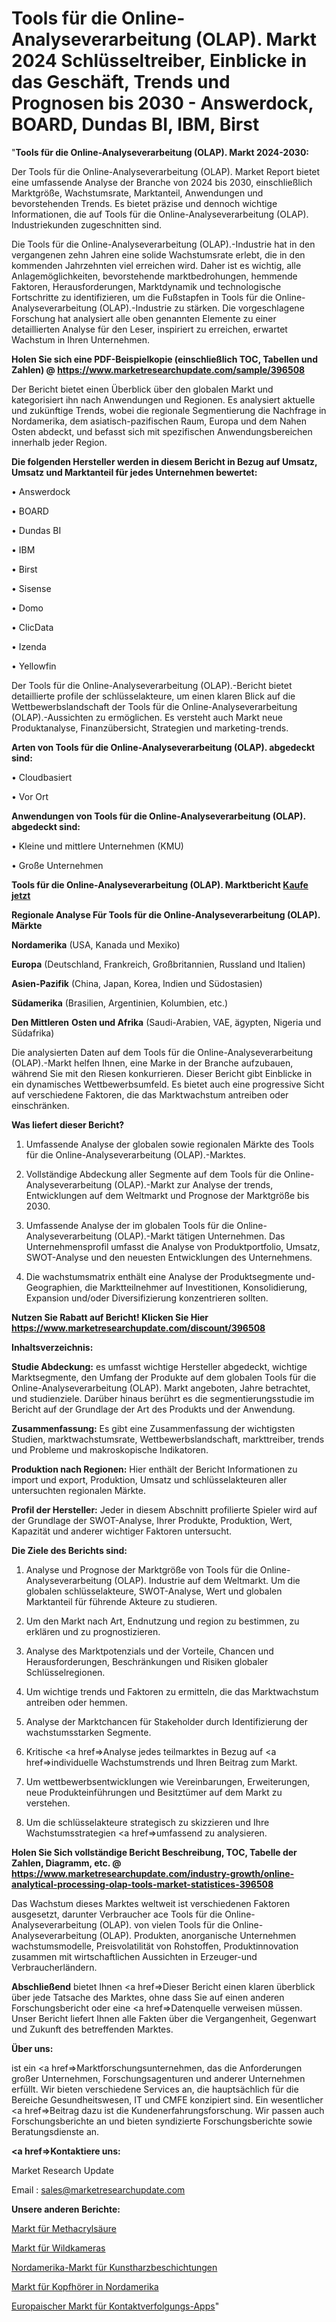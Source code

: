 # Tools für die Online-Analyseverarbeitung (OLAP). Markt 2024 Schlüsseltreiber, Einblicke in das Geschäft, Trends und Prognosen bis 2030 - Answerdock, BOARD, Dundas BI, IBM, Birst

"<strong>Tools für die Online-Analyseverarbeitung (OLAP). Markt 2024-2030:</strong>

Der Tools für die Online-Analyseverarbeitung (OLAP). Market Report bietet eine umfassende Analyse der Branche von 2024 bis 2030, einschließlich Marktgröße, Wachstumsrate, Marktanteil, Anwendungen und bevorstehenden Trends. Es bietet präzise und dennoch wichtige Informationen, die auf Tools für die Online-Analyseverarbeitung (OLAP). Industriekunden zugeschnitten sind.

Die Tools für die Online-Analyseverarbeitung (OLAP).-Industrie hat in den vergangenen zehn Jahren eine solide Wachstumsrate erlebt, die in den kommenden Jahrzehnten viel erreichen wird. Daher ist es wichtig, alle Anlagemöglichkeiten, bevorstehende marktbedrohungen, hemmende Faktoren, Herausforderungen, Marktdynamik und technologische Fortschritte zu identifizieren, um die Fußstapfen in Tools für die Online-Analyseverarbeitung (OLAP).-Industrie zu stärken. Die vorgeschlagene Forschung hat analysiert alle oben genannten Elemente zu einer detaillierten Analyse für den Leser, inspiriert zu erreichen, erwartet Wachstum in Ihren Unternehmen.

<strong>Holen Sie sich eine PDF-Beispielkopie (einschließlich TOC, Tabellen und Zahlen) @
</strong><strong><a href=https://www.marketresearchupdate.com/sample/396508><strong>https://www.marketresearchupdate.com/sample/396508</u></font></a></strong></strong>

Der Bericht bietet einen Überblick über den globalen Markt und kategorisiert ihn nach Anwendungen und Regionen. Es analysiert aktuelle und zukünftige Trends, wobei die regionale Segmentierung die Nachfrage in Nordamerika, dem asiatisch-pazifischen Raum, Europa und dem Nahen Osten abdeckt, und befasst sich mit spezifischen Anwendungsbereichen innerhalb jeder Region.

<strong>Die folgenden Hersteller werden in diesem Bericht in Bezug auf Umsatz, Umsatz und Marktanteil für jedes Unternehmen bewertet:</strong>

• Answerdock

• BOARD

• Dundas BI

• IBM

• Birst

• Sisense

• Domo

• ClicData

• Izenda

• Yellowfin

Der Tools für die Online-Analyseverarbeitung (OLAP).-Bericht bietet detaillierte profile der schlüsselakteure, um einen klaren Blick auf die Wettbewerbslandschaft der Tools für die Online-Analyseverarbeitung (OLAP).-Aussichten zu ermöglichen. Es versteht auch Markt neue Produktanalyse, Finanzübersicht, Strategien und marketing-trends.

<strong>Arten von Tools für die Online-Analyseverarbeitung (OLAP). abgedeckt sind:</strong>

• Cloudbasiert

• Vor Ort

<strong>Anwendungen von Tools für die Online-Analyseverarbeitung (OLAP). abgedeckt sind:</strong>

• Kleine und mittlere Unternehmen (KMU)

• Große Unternehmen

<strong>Tools für die Online-Analyseverarbeitung (OLAP). Marktbericht <a href=https://www.marketresearchupdate.com/buynow/396508>Kaufe jetzt</a></strong>

<strong>Regionale Analyse Für Tools für die Online-Analyseverarbeitung (OLAP). Märkte</strong>

<strong>Nordamerika</strong> (USA, Kanada und Mexiko)

<strong>Europa</strong> (Deutschland, Frankreich, Großbritannien, Russland und Italien)

<strong>Asien-Pazifik</strong> (China, Japan, Korea, Indien und Südostasien)

<strong>Südamerika</strong> (Brasilien, Argentinien, Kolumbien, etc.)

<strong>Den Mittleren</strong> <strong>Osten und Afrika</strong> (Saudi-Arabien, VAE, ägypten, Nigeria und Südafrika)

Die analysierten Daten auf dem Tools für die Online-Analyseverarbeitung (OLAP).-Markt helfen Ihnen, eine Marke in der Branche aufzubauen, während Sie mit den Riesen konkurrieren. Dieser Bericht gibt Einblicke in ein dynamisches Wettbewerbsumfeld. Es bietet auch eine progressive Sicht auf verschiedene Faktoren, die das Marktwachstum antreiben oder einschränken.

<strong>Was liefert dieser Bericht?</strong>

1. Umfassende Analyse der globalen sowie regionalen Märkte des Tools für die Online-Analyseverarbeitung (OLAP).-Marktes.

2. Vollständige Abdeckung aller Segmente auf dem Tools für die Online-Analyseverarbeitung (OLAP).-Markt zur Analyse der trends, Entwicklungen auf dem Weltmarkt und Prognose der Marktgröße bis 2030.

3. Umfassende Analyse der im globalen Tools für die Online-Analyseverarbeitung (OLAP).-Markt tätigen Unternehmen. Das Unternehmensprofil umfasst die Analyse von Produktportfolio, Umsatz, SWOT-Analyse und den neuesten Entwicklungen des Unternehmens.

4. Die wachstumsmatrix enthält eine Analyse der Produktsegmente und-Geographien, die Marktteilnehmer auf Investitionen, Konsolidierung, Expansion und/oder Diversifizierung konzentrieren sollten.

<strong>Nutzen Sie Rabatt auf Bericht! Klicken Sie Hier
</strong><strong><a href=https://www.marketresearchupdate.com/discount/396508>https://www.marketresearchupdate.com/discount/396508</b></u></font></strong></a>

<strong>Inhaltsverzeichnis:</strong>

<strong>Studie Abdeckung:</strong> es umfasst wichtige Hersteller abgedeckt, wichtige Marktsegmente, den Umfang der Produkte auf dem globalen Tools für die Online-Analyseverarbeitung (OLAP). Markt angeboten, Jahre betrachtet, und studienziele. Darüber hinaus berührt es die segmentierungsstudie im Bericht auf der Grundlage der Art des Produkts und der Anwendung.

<strong>Zusammenfassung:</strong> Es gibt eine Zusammenfassung der wichtigsten Studien, marktwachstumsrate, Wettbewerbslandschaft, markttreiber, trends und Probleme und makroskopische Indikatoren.

<strong>Produktion nach Regionen:</strong> Hier enthält der Bericht Informationen zu import und export, Produktion, Umsatz und schlüsselakteuren aller untersuchten regionalen Märkte.

<strong>Profil der Hersteller:</strong> Jeder in diesem Abschnitt profilierte Spieler wird auf der Grundlage der SWOT-Analyse, Ihrer Produkte, Produktion, Wert, Kapazität und anderer wichtiger Faktoren untersucht.

<strong>Die Ziele des Berichts sind:</strong>

1) Analyse und Prognose der Marktgröße von Tools für die Online-Analyseverarbeitung (OLAP). Industrie auf dem Weltmarkt.
Um die globalen schlüsselakteure, SWOT-Analyse, Wert und globalen Marktanteil für führende Akteure zu studieren.

2) Um den Markt nach Art, Endnutzung und region zu bestimmen, zu erklären und zu prognostizieren.

3) Analyse des Marktpotenzials und der Vorteile, Chancen und Herausforderungen, Beschränkungen und Risiken globaler Schlüsselregionen.

4) Um wichtige trends und Faktoren zu ermitteln, die das Marktwachstum antreiben oder hemmen.

5) Analyse der Marktchancen für Stakeholder durch Identifizierung der wachstumsstarken Segmente.

6) Kritische <a href=>Analyse</a> jedes teilmarktes in Bezug auf <a href=>individuelle</a> Wachstumstrends und Ihren Beitrag zum Markt.

7) Um wettbewerbsentwicklungen wie Vereinbarungen, Erweiterungen, neue Produkteinführungen und Besitztümer auf dem Markt zu verstehen.

8) Um die schlüsselakteure strategisch zu skizzieren und Ihre Wachstumsstrategien <a href=>umfassend</a> zu analysieren.

<strong>Holen Sie Sich vollständige Bericht Beschreibung, TOC, Tabelle der Zahlen, Diagramm, etc. @ </strong><strong><a href=https://www.marketresearchupdate.com/industry-growth/online-analytical-processing-olap-tools-market-statistices-396508>https://www.marketresearchupdate.com/industry-growth/online-analytical-processing-olap-tools-market-statistices-396508</a></font></strong>

Das Wachstum dieses Marktes weltweit ist verschiedenen Faktoren ausgesetzt, darunter Verbraucher ace Tools für die Online-Analyseverarbeitung (OLAP). von vielen Tools für die Online-Analyseverarbeitung (OLAP). Produkten, anorganische Unternehmen wachstumsmodelle, Preisvolatilität von Rohstoffen, Produktinnovation zusammen mit wirtschaftlichen Aussichten in Erzeuger-und Verbraucherländern.

<strong>Abschließend</strong> bietet Ihnen <a href=>Dieser</a> Bericht einen klaren überblick über jede Tatsache des Marktes, ohne dass Sie auf einen anderen Forschungsbericht oder eine <a href=>Datenquelle</a> verweisen müssen. Unser Bericht liefert Ihnen alle Fakten über die Vergangenheit, Gegenwart und Zukunft des betreffenden Marktes.

<strong>Über uns:</strong>

 ist ein <a href=>Marktfors</a>chungsunternehmen, das die Anforderungen großer Unternehmen, Forschungsagenturen und anderer Unternehmen erfüllt. Wir bieten verschiedene Services an, die hauptsächlich für die Bereiche Gesundheitswesen, IT und CMFE konzipiert sind. Ein wesentlicher <a href=>Beitrag</a> dazu ist die Kundenerfahrungsforschung. Wir passen auch Forschungsberichte an und bieten syndizierte Forschungsberichte sowie Beratungsdienste an.

<strong><a href=>Kontaktiere uns:</a></strong>

Market Research Update

Email : sales@marketresearchupdate.com

<strong>Unsere anderen Berichte:</strong>

<a href=https://www.linkedin.com/pulse/methacrylic-acid-market-size-analysis-leading>Markt für Methacrylsäure</a>

<a href=https://www.linkedin.com/pulse/game-camera-market-size-trends-consumption-future>Markt für Wildkameras</a>

<a href=https://www.linkedin.com/pulse/north-america-synthetic-resin-coating-market-report-2023>Nordamerika-Markt für Kunstharzbeschichtungen</a>

<a href=https://www.linkedin.com/pulse/north-america-headphone-earphone-market-2023-2030>Markt für Kopfhörer in Nordamerika</a>

<a href=https://www.linkedin.com/pulse/europe-contact-tracing-app-market-2023-prbkf/>Europaischer Markt für Kontaktverfolgungs-Apps</a>"
